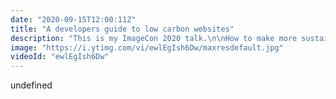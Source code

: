 ```yaml
---
date: "2020-09-15T12:00:11Z"
title: "A developers guide to low carbon websites"
description: "This is my ImageCon 2020 talk.\n\nHow to make more sustainable choices in the production of web technology. This talk helps developers to make changes to their code so that their website has a lower carbon footprint.\n\nIf the internet was a country, it would be the world’s sixth biggest polluter. The internet consumes a lot of electricity. 466TWh per year to be precise. That’s more than the entire United Kingdom (300TWh)! \n\nCarbon emissions are generated all over the place, from data centers to our personal devices. The average website produces 1.76 grams CO2 per page view. For a website with 10,000 monthly page views, that's 211 kg CO2 per year. These are staggering numbers and they will only go up as the internet is growing at a frightening rate. To make the internet more sustainable, web developers have three areas of attention.\n\n1. Design and content\n2. Front-end development best practices\n3. Server architecture choices"
image: "https://i.ytimg.com/vi/ewlEgIsh6Dw/maxresdefault.jpg"
videoId: "ewlEgIsh6Dw"
---
```


undefined